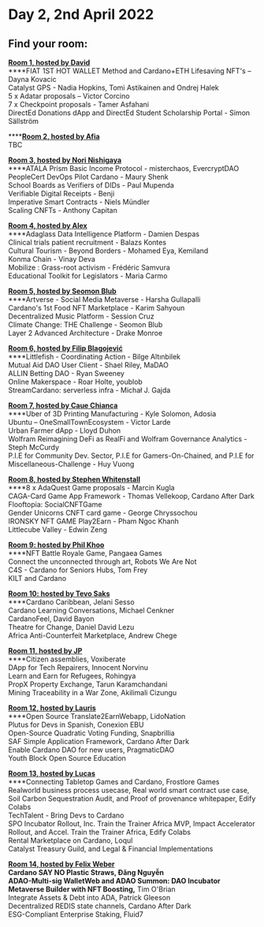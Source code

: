 # Day 2, 2nd April 2022

## Find your room:

****[**Room 1, hosted by David**](https://quality-assurance-dao.gitbook.io/qadao-transcription-service/ideafest-fund-8/day-2-2nd-april-2022/room-1-hosted-by-david)****\
****FIAT 1ST HOT WALLET Method and Cardano+ETH Lifesaving NFT's –  Dayna Kovacic\
Catalyst GPS - Nadia Hopkins, Tomi Astikainen and Ondrej Halek\
5 x Adatar proposals – Victor Corcino\
7 x Checkpoint proposals - Tamer Asfahani\
DirectEd Donations dApp and DirectEd Student Scholarship Portal - Simon Sällström

****[**Room 2, hosted by Afia**](https://quality-assurance-dao.gitbook.io/qadao-transcription-service/ideafest-fund-8/day-2-2nd-april-2022/room-2-hosted-by-afia)\
TBC

****[**Room 3, hosted by Nori Nishigaya**](https://quality-assurance-dao.gitbook.io/qadao-transcription-service/ideafest-fund-8/day-2-2nd-april-2022/room-3-hosted-by-nori-nishigaya)****\
****ATALA Prism Basic Income Protocol - misterchaos, EvercryptDAO\
PeopleCert DevOps Pilot Cardano - Maury Shenk\
School Boards as Verifiers of DIDs - Paul Mupenda\
Verifiable Digital Receipts - Benji\
Imperative Smart Contracts - Niels Mündler\
Scaling CNFTs - Anthony Capitan

****[**Room 4, hosted by Alex**](https://quality-assurance-dao.gitbook.io/qadao-transcription-service/ideafest-fund-8/day-2-2nd-april-2022/room-4-hosted-by-alex)****\
****Adaglass Data Intelligence Platform - Damien Despas\
Clinical trials patient recruitment - Balazs Kontes\
Cultural Tourism - Beyond Borders - Mohamed Eya, Kemiland\
Konma Chain - Vinay Deva\
Mobilize : Grass-root activism - Frédéric Samvura\
Educational Toolkit for Legislators - Maria Carmo

****[**Room 5, hosted by Seomon Blub**](https://quality-assurance-dao.gitbook.io/qadao-transcription-service/ideafest-fund-8/day-2-2nd-april-2022/room-5-hosted-by-seomon-blub)****\
****Artverse - Social Media Metaverse - Harsha Gullapalli\
Cardano's 1st Food NFT Marketplace - Karim Sahyoun\
Decentralized Music Platform - Session Cruz\
Climate Change: THE Challenge - Seomon Blub\
Layer 2 Advanced Architecture - Drake Monroe

****[**Room 6, hosted by Filip Blagojević**](https://quality-assurance-dao.gitbook.io/qadao-transcription-service/ideafest-fund-8/day-2-2nd-april-2022/room-6-hosted-by-filip-blagojevic)****\
****Littlefish - Coordinating Action - Bilge Altınbilek\
Mutual Aid DAO User Client - Shael Riley, MaDAO\
ALLIN Betting DAO - Ryan Sweeney\
Online Makerspace - Roar Holte, youblob\
StreamCardano: serverless infra  - Michał J. Gajda

****[**Room 7, hosted by Caue Chianca**](https://quality-assurance-dao.gitbook.io/qadao-transcription-service/ideafest-fund-8/day-2-2nd-april-2022/room-7-hosted-by-caue-chianca)****\
****Uber of 3D Printing Manufacturing - Kyle Solomon, Adosia\
Ubuntu – OneSmallTownEcosystem - Victor Larde\
Urban Farmer dApp - Lloyd Duhon\
Wolfram Reimagining DeFi as RealFi and Wolfram Governance Analytics - Steph McCurdy\
P.I.E for Community Dev. Sector, P.I.E for Gamers-On-Chained, and P.I.E for Miscellaneous-Challenge - Huy Vuong

****[**Room 8, hosted by Stephen Whitenstall**](https://quality-assurance-dao.gitbook.io/qadao-transcription-service/ideafest-fund-8/day-2-2nd-april-2022/room-8-hosted-by-stephen-whitenstall)****\
****8 x AdaQuest Game proposals - Marcin Kugla\
CAGA-Card Game App Framework - Thomas Vellekoop, Cardano After Dark\
Flooftopia: SocialCNFTGame\
Gender Unicorns CNFT card game - George Chryssochou\
IRONSKY NFT GAME Play2Earn - Pham Ngoc Khanh\
Littlecube Valley - Edwin Zeng

****[**Room 9: hosted by Phil Khoo**](https://quality-assurance-dao.gitbook.io/qadao-transcription-service/ideafest-fund-8/day-2-2nd-april-2022/room-9-hosted-by-phil-khoo)****\
****NFT Battle Royale Game, Pangaea Games\
Connect the unconnected through art, Robots We Are Not\
C4S - Cardano for Seniors Hubs, Tom Frey\
KILT and Cardano

****[**Room 10: hosted by Tevo Saks**](https://quality-assurance-dao.gitbook.io/qadao-transcription-service/ideafest-fund-8/day-2-2nd-april-2022/room-10-hosted-by-tevo-saks)****\
****Cardano Caribbean, Jelani Sesso\
Cardano Learning Conversations, Michael Cenkner\
CardanoFeel, David Bayon\
Theatre for Change, Daniel David Lezu\
Africa Anti-Counterfeit Marketplace, Andrew Chege

****[**Room 11, hosted by JP**](https://quality-assurance-dao.gitbook.io/qadao-transcription-service/ideafest-fund-8/day-2-2nd-april-2022/room-11-hosted-by-jp)****\
****Citizen assemblies, Voxiberate\
DApp for Tech Repairers, Innocent Norvinu\
Learn and Earn for Refugees, Rohingya\
PropX Property Exchange, Tarun Karamchandani\
Mining Traceability in a War Zone, Akilimali Cizungu

****[**Room 12, hosted by Lauris**](https://quality-assurance-dao.gitbook.io/qadao-transcription-service/ideafest-fund-8/day-2-2nd-april-2022/room-12-hosted-by-lauris)****\
****Open Source Translate2EarnWebapp, LidoNation\
Plutus for Devs in Spanish, Conexion EBU\
Open-Source Quadratic Voting Funding, Snapbrillia\
SAF Simple Application Framework, Cardano After Dark\
Enable Cardano DAO for new users, PragmaticDAO\
Youth Block Open Source Education

****[**Room 13, hosted by Lucas**](https://quality-assurance-dao.gitbook.io/qadao-transcription-service/ideafest-fund-8/day-2-2nd-april-2022/room-13-hosted-by-lucas)****\
****Connecting Tabletop Games and Cardano, Frostlore Games\
Realworld business process usecase, Real world smart contract use case, Soil Carbon Sequestration Audit, and Proof of provenance whitepaper, Edify Colabs\
TechTalent - Bring Devs to Cardano\
SPO Incubator Rollout, Inc. Train the Trainer Africa MVP, Impact Accelerator Rollout, and Accel. Train the Trainer Africa, Edify Colabs\
Rental Marketplace on Cardano, Loqul\
Catalyst Treasury Guild, and Legal & Financial Implementations

****[**Room 14, hosted by Felix Weber**](https://quality-assurance-dao.gitbook.io/qadao-transcription-service/ideafest-fund-8/day-2-2nd-april-2022/room-14-hosted-by-felix-weber)****\
****Cardano SAY NO Plastic Straws, Đăng Nguyễn\
ADAO-Multi-sig WalletWeb and ADAO Summon: DAO Incubator\
Metaverse Builder with NFT Boosting**,** Tim O'Brian\
Integrate Assets & Debt into ADA, Patrick Gleeson\
Decentralized REDIS state channels, Cardano After Dark\
ESG-Compliant Enterprise Staking, Fluid7

